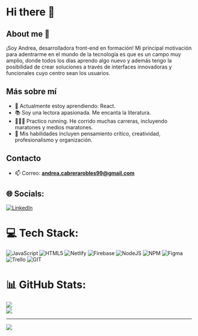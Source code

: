 # Hi there 👋


## About me 🪩
¡Soy Andrea, desarrolladora front-end en formación! Mi principal motivación para adentrarme en el mundo de la tecnología es que es un campo muy amplio, donde todos los días aprendo algo nuevo y además tengo la posibilidad de crear soluciones a través de interfaces innovadoras y funcionales cuyo centro sean los usuarios.    

## Más sobre mí 
- 🌱 Actualmente estoy aprendiendo: React. 
- 📚 Soy una lectora apasionada. Me encanta la literatura. 
- 🏃🏽‍♀️ Practico running. He corrido muchas carreras, incluyendo maratones y medios maratones.  
- 🤝 Mis habilidades incluyen pensamiento crítico, creatividad, profesionalismo y organización.

## Contacto   
- 📫 Correo: **andrea.cabrerarobles99@gmail.com**

## 🌐 Socials:
[![LinkedIn](https://img.shields.io/badge/LinkedIn-%230077B5.svg?logo=linkedin&logoColor=white)](https://www.linkedin.com/in/andrea-cabrera-robles-8291a8233/) 

# 💻 Tech Stack:
![JavaScript](https://img.shields.io/badge/javascript-%23323330.svg?style=for-the-badge&logo=javascript&logoColor=%23F7DF1E) ![HTML5](https://img.shields.io/badge/html5-%23E34F26.svg?style=for-the-badge&logo=html5&logoColor=white) ![Netlify](https://img.shields.io/badge/netlify-%23000000.svg?style=for-the-badge&logo=netlify&logoColor=#00C7B7) ![Firebase](https://img.shields.io/badge/firebase-%23039BE5.svg?style=for-the-badge&logo=firebase) ![NodeJS](https://img.shields.io/badge/node.js-6DA55F?style=for-the-badge&logo=node.js&logoColor=white) ![NPM](https://img.shields.io/badge/NPM-%23000000.svg?style=for-the-badge&logo=npm&logoColor=white) 	![Figma](https://img.shields.io/badge/figma-%23F24E1E.svg?style=for-the-badge&logo=figma&logoColor=white) ![Trello](https://img.shields.io/badge/Trello-%23026AA7.svg?style=for-the-badge&logo=Trello&logoColor=white) ![GIT](https://img.shields.io/badge/Git-fc6d26?style=for-the-badge&logo=git&logoColor=white)
# 📊 GitHub Stats:
![](https://github-readme-stats.vercel.app/api?username=andreacabrera99&theme=swift&hide_border=false&include_all_commits=false&count_private=false)<br/>
![](https://github-readme-streak-stats.herokuapp.com/?user=andreacabrera99&theme=swift&hide_border=false)<br/>

---
[![](https://visitcount.itsvg.in/api?id=andreacabrera99&icon=0&color=0)](https://visitcount.itsvg.in)

<!-- Proudly created with GPRM ( https://gprm.itsvg.in ) -->

